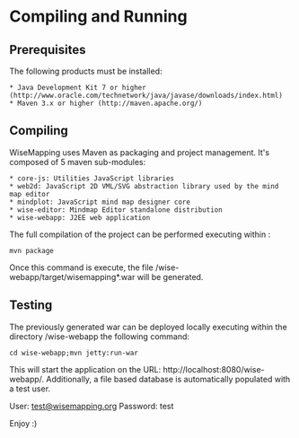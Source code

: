 # Compiling and Running

## Prerequisites

The following products must be installed:

    * Java Development Kit 7 or higher (http://www.oracle.com/technetwork/java/javase/downloads/index.html)
    * Maven 3.x or higher (http://maven.apache.org/)

## Compiling

WiseMapping uses Maven as packaging and project management. It's composed of 5 maven sub-modules:

    * core-js: Utilities JavaScript libraries
    * web2d: JavaScript 2D VML/SVG abstraction library used by the mind map editor
    * mindplot: JavaScript mind map designer core
    * wise-editor: Mindmap Editor standalone distribution
    * wise-webapp: J2EE web application 

The full compilation of the project can be performed executing within <project-dir>:

`mvn package`

Once this command is execute, the file <project-dir>/wise-webapp/target/wisemapping*.war will be generated.

## Testing
The previously generated war can be deployed locally executing within the directory <project-dir>/wise-webapp the following command:

`cd wise-webapp;mvn jetty:run-war`

This will start the application on the URL: http://localhost:8080/wise-webapp/. Additionally, a file based database is automatically populated with a test user.

User: test@wisemapping.org
Password: test

Enjoy :)